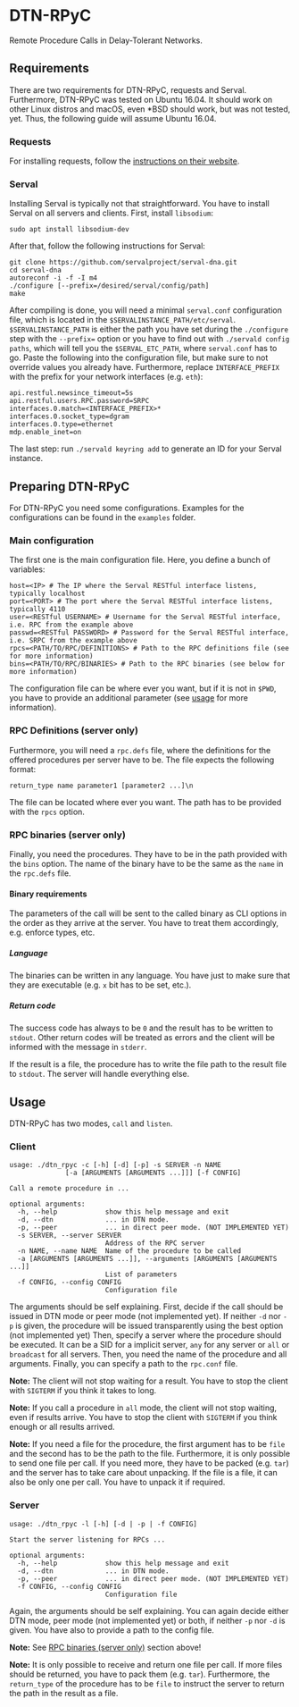 # DTN-RPyC
Remote Procedure Calls in Delay-Tolerant Networks.

## Requirements
There are two requirements for DTN-RPyC, requests and Serval. Furthermore, DTN-RPyC was tested on Ubuntu 16.04. It should work on other Linux distros and macOS, even *BSD should work, but was not tested, yet. Thus, the following guide will assume Ubuntu 16.04.

### Requests
For installing requests, follow the [instructions on their website](http://docs.python-requests.org/en/master/).

### Serval
Installing Serval is typically not that straightforward. You have to install Serval on all servers and clients. First, install `libsodium`:

```shell
sudo apt install libsodium-dev
```

After that, follow the following instructions for Serval:

```shell
git clone https://github.com/servalproject/serval-dna.git
cd serval-dna
autoreconf -i -f -I m4
./configure [--prefix=/desired/serval/config/path]
make
```

After compiling is done, you will need a minimal `serval.conf` configuration file, which is located in the `$SERVALINSTANCE_PATH/etc/serval`. `$SERVALINSTANCE_PATH` is either the path you have set during the `./configure` step with the `--prefix=` option or you have to find out with `./servald config paths`, which will tell you the `$SERVAL_ETC_PATH`, where `serval.conf` has to go. Paste the following into the configuration file, but make sure to not override values you already have. Furthermore, replace `INTERFACE_PREFIX` with the prefix for your network interfaces (e.g. `eth`):

```
api.restful.newsince_timeout=5s
api.restful.users.RPC.password=SRPC
interfaces.0.match=<INTERFACE_PREFIX>*
interfaces.0.socket_type=dgram
interfaces.0.type=ethernet
mdp.enable_inet=on
```

The last step: run `./servald keyring add` to generate an ID for your Serval instance.

## Preparing DTN-RPyC
For DTN-RPyC you need some configurations. Examples for the configurations can be found in the `examples` folder.

### Main configuration
The first one is the main configuration file. Here, you define a bunch of variables:

```
host=<IP> # The IP where the Serval RESTful interface listens, typically localhost
port=<PORT> # The port where the Serval RESTful interface listens, typically 4110
user=<RESTful USERNAME> # Username for the Serval RESTful interface, i.e. RPC from the example above
passwd=<RESTful PASSWORD> # Password for the Serval RESTful interface, i.e. SRPC from the example above
rpcs=<PATH/TO/RPC/DEFINITIONS> # Path to the RPC definitions file (see for more information)
bins=<PATH/TO/RPC/BINARIES> # Path to the RPC binaries (see below for more information)
```

The configuration file can be where ever you want, but if it is not in `$PWD`, you have to provide an additional parameter (see [usage](#usage) for more information).

### RPC Definitions (server only)
Furthermore, you will need a `rpc.defs` file, where the definitions for the offered procedures per server have to be. The file expects the following format:

```
return_type name parameter1 [parameter2 ...]\n
```

The file can be located where ever you want. The path has to be provided with the `rpcs` option.

### RPC binaries (server only)
Finally, you need the procedures. They have to be in the path provided with the `bins` option. The name of the binary have to be the same as the `name` in the `rpc.defs` file.

#### Binary requirements
The parameters of the call will be sent to the called binary as CLI options in the order as they arrive at the server. You have to treat them accordingly, e.g. enforce types, etc.

##### Language
The binaries can be written in any language. You have just to make sure that they are executable (e.g. `x` bit has to be set, etc.).

##### Return code
The success code has always to be `0` and the result has to be written to `stdout`. Other return codes will be treated as errors and the client will be informed with the message in `stderr`.

If the result is a file, the procedure has to write the file path to the result file to `stdout`. The server will handle everything else.

## Usage
DTN-RPyC has two modes, `call` and `listen`.

### Client

```
usage: ./dtn_rpyc -c [-h] [-d] [-p] -s SERVER -n NAME
              [-a [ARGUMENTS [ARGUMENTS ...]]] [-f CONFIG]

Call a remote procedure in ...

optional arguments:
  -h, --help            show this help message and exit
  -d, --dtn             ... in DTN mode.
  -p, --peer            ... in direct peer mode. (NOT IMPLEMENTED YET)
  -s SERVER, --server SERVER
                        Address of the RPC server
  -n NAME, --name NAME  Name of the procedure to be called
  -a [ARGUMENTS [ARGUMENTS ...]], --arguments [ARGUMENTS [ARGUMENTS ...]]
                        List of parameters
  -f CONFIG, --config CONFIG
                        Configuration file
```

The arguments should be self explaining. First, decide if the call should be issued in DTN mode or peer mode (not implemented yet). If neither `-d` nor `-p` is given, the procedure will be issued transparently using the best option (not implemented yet) Then, specify a server where the procedure should be executed. It can be a SID for a implicit server, `any` for any server or `all` or `broadcast` for all servers. Then, you need the name of the procedure and all arguments. Finally, you can specify a path to the `rpc.conf` file.

**Note:** The client will not stop waiting for a result. You have to stop the client with `SIGTERM` if you think it takes to long.

**Note:** If you call a procedure in `all` mode, the client will not stop waiting, even if results arrive. You have to stop the client with `SIGTERM` if you think enough or all results arrived.

**Note:** If you need a file for the procedure, the first argument has to be `file` and the second has to be the path to the file. Furthermore, it is only possible to send one file per call. If you need more, they have to be packed (e.g. `tar`) and the server has to take care about unpacking. If the file is a file, it can also be only one per call. You have to unpack it if required.

### Server

```
usage: ./dtn_rpyc -l [-h] [-d | -p | -f CONFIG]

Start the server listening for RPCs ...

optional arguments:
  -h, --help            show this help message and exit
  -d, --dtn             ... in DTN mode.
  -p, --peer            ... in direct peer mode. (NOT IMPLEMENTED YET)
  -f CONFIG, --config CONFIG
                        Configuration file
```

Again, the arguments should be self explaining. You can again decide either DTN mode, peer mode (not implemented yet) or both, if neither `-p` nor `-d` is given. You have also to provide a path to the config file.

**Note:** See [RPC binaries (server only)](#rpc-binaries-server-only) section above!

**Note:** It is only possible to receive and return one file per call. If more files should be returned, you have to pack them (e.g. `tar`). Furthermore, the `return_type` of the procedure has to be `file` to instruct the server to return the path in the result as a file.